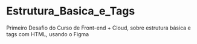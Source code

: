 # Estrutura_Basica_e_Tags
Primeiro Desafio do Curso de Front-end + Cloud, sobre estrutura básica e tags com HTML, usando o Figma 
